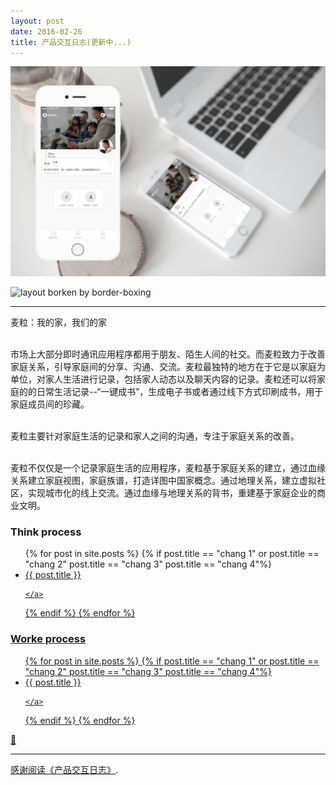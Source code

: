 ```yaml
---
layout: post
date: 2016-02-26
title: 产品交互日志(更新中...)
---
```


![layout borken by border-boxing](/images/23.png)

![layout borken by border-boxing](/images/33.png)

---

 <mark1>麦粒：我的家，我们的家</mark1>

<br>市场上大部分即时通讯应用程序都用于朋友、陌生人间的社交。而麦粒致力于改善家庭关系，引导家庭间的分享、沟通、交流。麦粒最独特的地方在于它是以家庭为单位，对家人生活进行记录，包括家人动态以及聊天内容的记录。麦粒还可以将家庭的的日常生活记录--“一键成书”，生成电子书或者通过线下方式印刷成书，用于家庭成员间的珍藏。

<br>麦粒主要针对家庭生活的记录和家人之间的沟通，专注于家庭关系的改善。

<br>麦粒不仅仅是一个记录家庭生活的应用程序，麦粒基于家庭关系的建立，通过血缘关系建立家庭视图，家庭族谱，打造详图中国家概念。通过地理关系，建立虚拟社区，实现城市化的线上交流。通过血缘与地理关系的背书，重建基于家庭企业的商业文明。

<h3 class="title-pictures">Think process</h3>
<div class="photos">
<ul class="list" data-pjax>
{% for post in site.posts %}
{% if post.title == "chang 1" or post.title == "chang 2" post.title == "chang 3" post.title == "chang 4"%}
<li>
    <a href="{{ post.url }}">
      {{ post.title }}
     
    </a>
  </li>
  {% endif %}
  {% endfor %}
</ul>
<h3 class="title-pictures">Worke process</h3>
<div class="photos">
<ul class="list" data-pjax>
{% for post in site.posts %}
{% if post.title == "chang 1" or post.title == "chang 2" post.title == "chang 3" post.title == "chang 4"%}
<li>
    <a href="{{ post.url }}">
      {{ post.title }}
     
    </a>
  </li>
  {% endif %}
  {% endfor %}
</ul>



:tada:

---

[感谢阅读《产品交互日志》]().